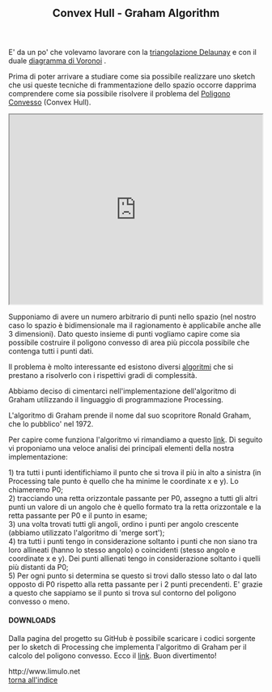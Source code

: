 <!-- ARTICOLO -->
<article style="clear: both;">
<header>
<a id="convex-hull"></a>
<h2>Convex Hull - Graham Algorithm</h2>
</header>

<p>E' da un po' che volevamo lavorare con la <a class="ext" title="Dalaunay Triangulation" href="http://en.wikipedia.org/wiki/Delaunay_triangulation" target="_blank">triangolazione Delaunay</a> e con il duale <a class="ext" title="Voronoi Diagram" href="http://it.wikipedia.org/wiki/Diagramma_di_Voronoi" target="_blank">diagramma di Voronoi</a> .</p>

<p>Prima di poter arrivare a studiare come sia possibile realizzare uno sketch che usi queste tecniche di frammentazione dello spazio occorre dapprima comprendere come sia possibile risolvere il problema del <a class="ext" title="Convex Hull" href="http://en.wikipedia.org/wiki/Convex_hull" target="_blank">Poligono Convesso</a> (Convex Hull).</p>

<div class="img">
<iframe src="http://www.youtube.com/embed/Pc1Wzi2h8aA" height="375" width="500" allowfullscreen="" ></iframe>
</div>

<p>Supponiamo di avere un numero arbitrario di punti nello spazio (nel nostro caso lo spazio è bidimensionale ma il ragionamento è applicabile anche alle 3 dimensioni). Dato questo insieme di punti vogliamo capire come sia possibile costruire il poligono convesso di area più piccola possibile che contenga tutti i punti dati.</p>

<p>Il problema è molto interessante ed esistono diversi <a class="ext" title="Convex Hull Algorithms" href="http://en.wikipedia.org/wiki/Convex_hull_algorithms" target="_blank">algoritmi</a> che si prestano a risolverlo con i rispettivi gradi di complessità.</p>

<p>Abbiamo deciso di cimentarci nell'implementazione dell'algoritmo di Graham utilizzando il linguaggio di programmazione Processing.</p>

<p>L'algoritmo di Graham prende il nome dal suo scopritore Ronald Graham, che lo pubblico' nel 1972.</p>

<p>Per capire come funziona l'algoritmo vi rimandiamo a questo <a class="ext" title="Graham Algorithm" href="http://en.wikipedia.org/wiki/Graham_scan" target="_blank">link</a>. Di seguito vi proponiamo una veloce analisi dei principali elementi della nostra implementazione:</p>
<ul style="list-style: none; margin: 0px; padding: 0px;">
<li>1) tra tutti i punti identifichiamo il punto che si trova il più in alto a sinistra (in Processing tale punto è quello che ha minime le coordinate x e y). Lo chiameremo P0;</li>
<li>2) tracciando una retta orizzontale passante per P0, assegno a tutti gli altri punti un valore di un angolo che è quello formato tra la retta orizzontale e la retta passante per P0 e il punto in esame;</li>
<li>3) una volta trovati tutti gli angoli, ordino i punti per angolo crescente (abbiamo utilizzato l'algoritmo di 'merge sort');
<li>4) tra tutti i punti tengo in considerazione soltanto i punti che non siano tra loro allineati (hanno lo stesso angolo) o coincidenti (stesso angolo e coordinate x e y). Dei punti allienati tengo in considerazione soltanto i quelli più distanti da P0;</li>
<li>5) Per ogni punto si determina se questo si trovi dallo stesso lato o dal lato opposto di P0 rispetto alla retta passante per i 2 punti precendenti. E' grazie a questo che sappiamo se il punto si trova sul contorno del poligono convesso o meno.</li>
</ul>

<h4>DOWNLOADS</h4>
<p>Dalla pagina del progetto su GitHub è possibile scaricare i codici sorgente per lo sketch di Processing che implementa l'algoritmo di Graham per il calcolo del poligono convesso. Ecco il <a onclick="javascript:_paq.push(['trackEvent', 'Downloaded', 'click', 'source code Convex Hull']);" class="ext" title="Github Convex Hull" href="https://github.com/ariutti/Convex_Hull" target="_blank">link</a>. Buon divertimento!</p>

<footer>
<div class="firma">http://www.limulo.net</div>
<a class="top" href="#top-page">torna all'indice</a>
</footer>
</article>
